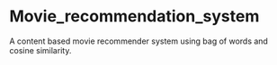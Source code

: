 # Movie_recommendation_system
A content based movie recommender system using bag of words and cosine similarity.
